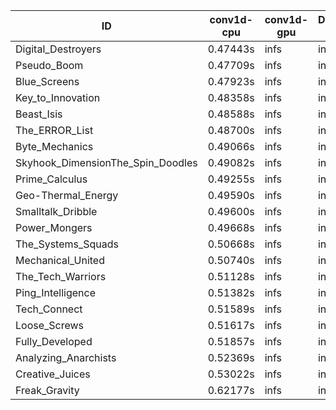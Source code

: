 |ID|conv1d-cpu|conv1d-gpu|DWSPConv2D-gpu|gemm-gpu|avg|
|-|-|-|-|-|-|
|Digital_Destroyers|0.47443s|infs|infs|4.48923s|infs|
|Pseudo_Boom|0.47709s|infs|infs|4.54631s|infs|
|Blue_Screens|0.47923s|infs|infs|4.59381s|infs|
|Key_to_Innovation|0.48358s|infs|infs|4.52834s|infs|
|Beast_Isis|0.48588s|infs|infs|4.58648s|infs|
|The_ERROR_List|0.48700s|infs|infs|4.72939s|infs|
|Byte_Mechanics|0.49066s|infs|infs|4.55836s|infs|
|Skyhook_DimensionThe_Spin_Doodles|0.49082s|infs|infs|4.80455s|infs|
|Prime_Calculus|0.49255s|infs|infs|4.67024s|infs|
|Geo-Thermal_Energy|0.49590s|infs|infs|4.60806s|infs|
|Smalltalk_Dribble|0.49600s|infs|infs|4.49050s|infs|
|Power_Mongers|0.49668s|infs|infs|4.64043s|infs|
|The_Systems_Squads|0.50668s|infs|infs|4.75605s|infs|
|Mechanical_United|0.50740s|infs|infs|4.78379s|infs|
|The_Tech_Warriors|0.51128s|infs|infs|4.82397s|infs|
|Ping_Intelligence|0.51382s|infs|infs|4.78909s|infs|
|Tech_Connect|0.51589s|infs|infs|4.80623s|infs|
|Loose_Screws|0.51617s|infs|infs|4.49413s|infs|
|Fully_Developed|0.51857s|infs|infs|4.83226s|infs|
|Analyzing_Anarchists|0.52369s|infs|infs|4.78965s|infs|
|Creative_Juices|0.53022s|infs|infs|4.85293s|infs|
|Freak_Gravity|0.62177s|infs|infs|4.83726s|infs|
